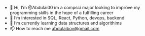 - 👋 Hi, I’m @Abdulai00 im a compsci major looking to improve my programming skills in the hope of a fulfilling career
- 👀 I’m interested in  SQL, React, Python, devops, backend
- 🌱 I’m currently learning data structures and algorithims
- 📫 How to reach me abdulaiboy@gmail.com

<!---
Abdulai00/Abdulai00 is a ✨ special ✨ repository because its `README.md` (this file) appears on your GitHub profile.
You can click the Preview link to take a look at your changes.
--->
